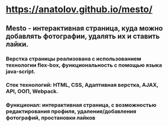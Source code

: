 #  https://anatolov.github.io/mesto/
## Mesto - интерактивная страница, куда можно добавлять фотографии, удалять их и ставить лайки.
### Верстка страницы реализована с использованием технологии flex-box, функциональность с помощью языка java-script.
### Стек технологий: HTML, CSS, Адаптивная верстка, AJAX, API, ООП, Webpack.
### Функционал: интерактивная страница, с возможностью редактирования профиля, удаления/добавления фотографий, простановки лайков
